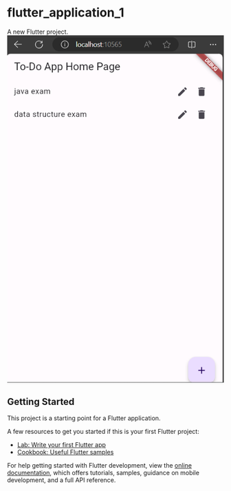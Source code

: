 # flutter_application_1

A new Flutter project.
<img src="https://github.com/prodhan2/flutter_application_1/blob/main/Screenshot%202024-05-15%20123011.png" alt="todo app">

## Getting Started

This project is a starting point for a Flutter application.

A few resources to get you started if this is your first Flutter project:

- [Lab: Write your first Flutter app](https://docs.flutter.dev/get-started/codelab)
- [Cookbook: Useful Flutter samples](https://docs.flutter.dev/cookbook)

For help getting started with Flutter development, view the
[online documentation](https://docs.flutter.dev/), which offers tutorials,
samples, guidance on mobile development, and a full API reference.
